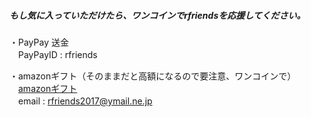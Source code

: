 ##### もし気に入っていただけたら、ワンコインでrfriendsを応援してください。  
  
・PayPay 送金  
　PayPayID  :  rfriends  
  
・amazonギフト（そのままだと高額になるので要注意、ワンコインで）  
　[amazonギフト](https://www.amazon.co.jp/dp/B09TVHNLHX)  
　email  :  rfriends2017@ymail.ne.jp  
 
